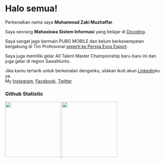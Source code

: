 # Halo semua! 

Perkenalkan nama saya **Muhammad Zaki Muzhaffar**.<br>

Saya seorang **Mahasiswa Sistem Informasi** yang belajar di [Dicoding](https://www.dicoding.com/).<br>

Saya sangat jago bermain PUBG MOBILE dan belum berkesempatan bergabung di Tim Profesional [seperti ke Persija Evos Esport](https://www.instagram.com/persija_evos/).<br>

Saya juga memiliki gelar All Talent Master Championship baru-baru ini dan juga gelar di region Sawahlunto.<br>

Jika kamu tertarik untuk berkenalan denganku, silakan ikuti akun  [Linkedin](https://www.linkedin.com/in/zaki-muzhaffar-b818bb159/)ku ya.  
My [Instagram](https://www.instagram.com/muzhaff_ar/), [Facebook](https://www.instagram.com/muzhaff_ar/), [Twitter](https://www.instagram.com/muzhaff_ar/)

### Github Statistic
<p align="left">
<a href="https://github.com/penuliscode">
  <img height="180em" src="https://github-readme-stats-eight-theta.vercel.app/api?username=penuliscode&show_icons=true&theme=algolia&include_all_commits=true&count_private=true"/>
  <img height="180em" src="https://github-readme-stats-eight-theta.vercel.app/api/top-langs/?username=penuliscode&theme=algolia"/>
</a>
</p>
